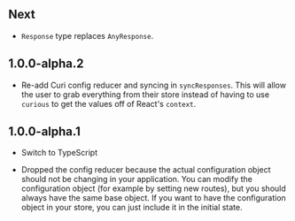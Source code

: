 ## Next

* `Response` type replaces `AnyResponse`.

## 1.0.0-alpha.2

* Re-add Curi config reducer and syncing in `syncResponses`. This will allow the user to grab everything from their store instead of having to use `curious` to get the values off of React's `context`.

## 1.0.0-alpha.1

* Switch to TypeScript

* Dropped the config reducer because the actual configuration object should not be changing in your application. You can modify the configuration object (for example by setting new routes), but you should always have the same base object. If you want to have the configuration object in your store, you can just include it in the initial state.
